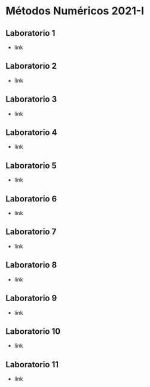 # Métodos Numéricos 2021-I

## Laboratorio 1
* link
## Laboratorio 2
* link
## Laboratorio 3
* link
## Laboratorio 4
* link
## Laboratorio 5
* link
## Laboratorio 6
* link
## Laboratorio 7
* link
## Laboratorio 8
* link
## Laboratorio 9
* link
## Laboratorio 10
* link
## Laboratorio 11
* link